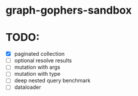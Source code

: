 # graph-gophers-sandbox

# TODO:
- [x] paginated collection
- [ ] optional resolve results
- [ ] mutation with args
- [ ] mutation with type
- [ ] deep nested query benchmark
- [ ] dataloader
